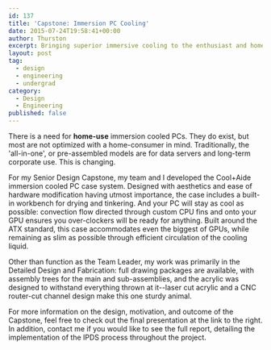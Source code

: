 ```yaml
---
id: 137
title: 'Capstone: Immersion PC Cooling'
date: 2015-07-24T19:58:41+00:00
author: Thurston
excerpt: Bringing superior immersive cooling to the enthusiast and home-consumer market.
layout: post
tag:
  - design
  - engineering
  - undergrad
category:
  - Design
  - Engineering
published: false
---
```

  <!-- <img src="http://archaeo.engineer/wp-content/uploads/2015/07/FinalAssembly_View1.jpg" alt="FinalAssembly_View1" />
      </li>
      <li  class="x-slide" >
        <img src="http://archaeo.engineer/wp-content/uploads/2015/07/FinalAssembly_View5.jpg" alt="FinalAssembly_View5" />
      </li>
      <li  class="x-slide" >
        <img class="aligncenter size-full wp-image-171" src="http://archaeo.engineer/wp-content/uploads/2015/07/FinalAssembly_View7.jpg" alt="FinalAssembly_View7" width="1280" height="905" srcset="http://archaeo.engineer/wp-content/uploads/2015/07/FinalAssembly_View7-300x212.jpg 300w, http://archaeo.engineer/wp-content/uploads/2015/07/FinalAssembly_View7-1024x724.jpg 1024w, http://archaeo.engineer/wp-content/uploads/2015/07/FinalAssembly_View7-846x598.jpg 846w, http://archaeo.engineer/wp-content/uploads/2015/07/FinalAssembly_View7-1084x766.jpg 1084w, http://archaeo.engineer/wp-content/uploads/2015/07/FinalAssembly_View7.jpg 1280w" sizes="(max-width: 1280px) 100vw, 1280px" />
      </li>
      <li  class="x-slide" >
        <img class="aligncenter size-full wp-image-172" src="http://archaeo.engineer/wp-content/uploads/2015/07/final_prototype.jpg" alt="final_prototype" width="800" height="600" srcset="http://archaeo.engineer/wp-content/uploads/2015/07/final_prototype-300x225.jpg 300w, http://archaeo.engineer/wp-content/uploads/2015/07/final_prototype-100x75.jpg 100w, http://archaeo.engineer/wp-content/uploads/2015/07/final_prototype.jpg 800w" sizes="(max-width: 800px) 100vw, 800px" />
      </li>
      <li  class="x-slide" >
        <img class="aligncenter size-full wp-image-173" src="http://archaeo.engineer/wp-content/uploads/2015/07/mount_SECC_bend.jpg" alt="mount_SECC_bend" width="820" height="638" srcset="http://archaeo.engineer/wp-content/uploads/2015/07/mount_SECC_bend-300x233.jpg 300w, http://archaeo.engineer/wp-content/uploads/2015/07/mount_SECC_bend-100x78.jpg 100w, http://archaeo.engineer/wp-content/uploads/2015/07/mount_SECC_bend.jpg 820w" sizes="(max-width: 820px) 100vw, 820px" />
      </li>
      <li  class="x-slide" >
        <img class="aligncenter size-full wp-image-169" src="http://archaeo.engineer/wp-content/uploads/2015/07/FinalAssembly_View4.jpg" alt="FinalAssembly_View4" width="1280" height="905" srcset="http://archaeo.engineer/wp-content/uploads/2015/07/FinalAssembly_View4-300x212.jpg 300w, http://archaeo.engineer/wp-content/uploads/2015/07/FinalAssembly_View4-1024x724.jpg 1024w, http://archaeo.engineer/wp-content/uploads/2015/07/FinalAssembly_View4-846x598.jpg 846w, http://archaeo.engineer/wp-content/uploads/2015/07/FinalAssembly_View4-1084x766.jpg 1084w, http://archaeo.engineer/wp-content/uploads/2015/07/FinalAssembly_View4.jpg 1280w" sizes="(max-width: 1280px) 100vw, 1280px" />
      </li>
    </ul>
  </div>
</div> -->

There is a need for **home-use** immersion cooled PCs. They do exist, but most are not optimized with a home-consumer in mind. Traditionally, the 'all-in-one', or pre-assembled models are for data servers and long-term corporate use. This is changing.

For my Senior Design Capstone, my team and I developed the Cool+Aide immersion cooled PC case system. Designed with aesthetics and ease of hardware modification having utmost importance, the case includes a built-in workbench for drying and tinkering. And your PC will stay as cool as possible: convection flow directed through custom CPU fins and onto your GPU ensures you over-clockers will be ready for anything. Built around the ATX standard, this case accommodates even the biggest of GPUs, while remaining as slim as possible through efficient circulation of the cooling liquid.

Other than function as the Team Leader, my work was primarily in the Detailed Design and Fabrication: full drawing packages are available, with assembly trees for the main and sub-assemblies, and the acrylic was designed to withstand everything thrown at it--laser cut acrylic and a CNC router-cut channel design make this one sturdy animal.

For more information on the design, motivation, and outcome of the Capstone, feel free to check out the final presentation at the link to the right. In addition, contact me if you would like to see the full report, detailing the implementation of the IPDS process throughout the project.
